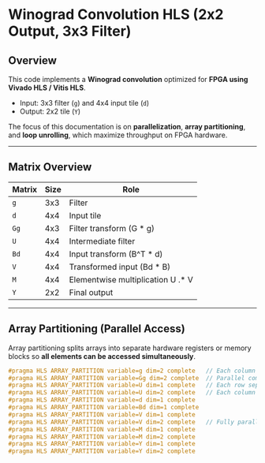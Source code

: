 # Winograd Convolution HLS (2x2 Output, 3x3 Filter)

## Overview

This code implements a **Winograd convolution** optimized for **FPGA using Vivado HLS / Vitis HLS**.  

- Input: 3x3 filter (`g`) and 4x4 input tile (`d`)  
- Output: 2x2 tile (`Y`)  

The focus of this documentation is on **parallelization**, **array partitioning**, and **loop unrolling**, which maximize throughput on FPGA hardware.

---

## Matrix Overview

| Matrix | Size | Role |
|--------|------|------|
| `g`    | 3x3  | Filter |
| `d`    | 4x4  | Input tile |
| `Gg`   | 4x3  | Filter transform (G * g) |
| `U`    | 4x4  | Intermediate filter |
| `Bd`   | 4x4  | Input transform (B^T * d) |
| `V`    | 4x4  | Transformed input (Bd * B) |
| `M`    | 4x4  | Elementwise multiplication U .* V |
| `Y`    | 2x2  | Final output |

---

## Array Partitioning (Parallel Access)

Array partitioning splits arrays into separate hardware registers or memory blocks so **all elements can be accessed simultaneously**.

```cpp
#pragma HLS ARRAY_PARTITION variable=g dim=2 complete   // Each column separate
#pragma HLS ARRAY_PARTITION variable=Gg dim=2 complete  // Parallel compute per column
#pragma HLS ARRAY_PARTITION variable=U dim=1 complete   // Each row separate
#pragma HLS ARRAY_PARTITION variable=U dim=2 complete   // Each column separate → fully parallel
#pragma HLS ARRAY_PARTITION variable=d dim=1 complete
#pragma HLS ARRAY_PARTITION variable=Bd dim=1 complete
#pragma HLS ARRAY_PARTITION variable=V dim=1 complete
#pragma HLS ARRAY_PARTITION variable=V dim=2 complete   // Fully parallel
#pragma HLS ARRAY_PARTITION variable=M dim=1 complete
#pragma HLS ARRAY_PARTITION variable=M dim=2 complete
#pragma HLS ARRAY_PARTITION variable=Y dim=1 complete
#pragma HLS ARRAY_PARTITION variable=Y dim=2 complete
```